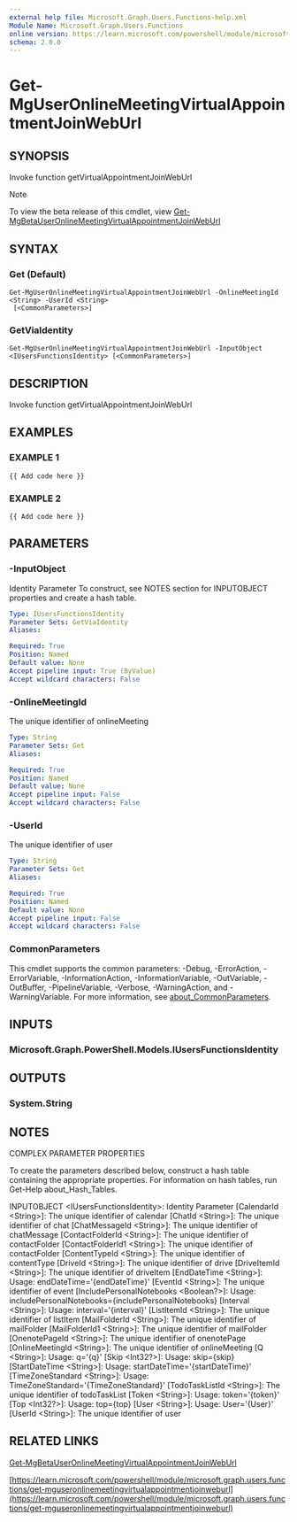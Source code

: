 ```yaml
---
external help file: Microsoft.Graph.Users.Functions-help.xml
Module Name: Microsoft.Graph.Users.Functions
online version: https://learn.microsoft.com/powershell/module/microsoft.graph.users.functions/get-mguseronlinemeetingvirtualappointmentjoinweburl
schema: 2.0.0
---
```


# Get-MgUserOnlineMeetingVirtualAppointmentJoinWebUrl

## SYNOPSIS
Invoke function getVirtualAppointmentJoinWebUrl

> [!NOTE]
> To view the beta release of this cmdlet, view [Get-MgBetaUserOnlineMeetingVirtualAppointmentJoinWebUrl](/powershell/module/Microsoft.Graph.Beta.Users.Functions/Get-MgBetaUserOnlineMeetingVirtualAppointmentJoinWebUrl?view=graph-powershell-beta)

## SYNTAX

### Get (Default)
```
Get-MgUserOnlineMeetingVirtualAppointmentJoinWebUrl -OnlineMeetingId <String> -UserId <String>
 [<CommonParameters>]
```

### GetViaIdentity
```
Get-MgUserOnlineMeetingVirtualAppointmentJoinWebUrl -InputObject <IUsersFunctionsIdentity> [<CommonParameters>]
```

## DESCRIPTION
Invoke function getVirtualAppointmentJoinWebUrl

## EXAMPLES

### EXAMPLE 1
```
{{ Add code here }}
```

### EXAMPLE 2
```
{{ Add code here }}
```

## PARAMETERS

### -InputObject
Identity Parameter
To construct, see NOTES section for INPUTOBJECT properties and create a hash table.

```yaml
Type: IUsersFunctionsIdentity
Parameter Sets: GetViaIdentity
Aliases:

Required: True
Position: Named
Default value: None
Accept pipeline input: True (ByValue)
Accept wildcard characters: False
```

### -OnlineMeetingId
The unique identifier of onlineMeeting

```yaml
Type: String
Parameter Sets: Get
Aliases:

Required: True
Position: Named
Default value: None
Accept pipeline input: False
Accept wildcard characters: False
```

### -UserId
The unique identifier of user

```yaml
Type: String
Parameter Sets: Get
Aliases:

Required: True
Position: Named
Default value: None
Accept pipeline input: False
Accept wildcard characters: False
```

### CommonParameters
This cmdlet supports the common parameters: -Debug, -ErrorAction, -ErrorVariable, -InformationAction, -InformationVariable, -OutVariable, -OutBuffer, -PipelineVariable, -Verbose, -WarningAction, and -WarningVariable. For more information, see [about_CommonParameters](http://go.microsoft.com/fwlink/?LinkID=113216).

## INPUTS

### Microsoft.Graph.PowerShell.Models.IUsersFunctionsIdentity
## OUTPUTS

### System.String
## NOTES
COMPLEX PARAMETER PROPERTIES

To create the parameters described below, construct a hash table containing the appropriate properties.
For information on hash tables, run Get-Help about_Hash_Tables.

INPUTOBJECT \<IUsersFunctionsIdentity\>: Identity Parameter
  \[CalendarId \<String\>\]: The unique identifier of calendar
  \[ChatId \<String\>\]: The unique identifier of chat
  \[ChatMessageId \<String\>\]: The unique identifier of chatMessage
  \[ContactFolderId \<String\>\]: The unique identifier of contactFolder
  \[ContactFolderId1 \<String\>\]: The unique identifier of contactFolder
  \[ContentTypeId \<String\>\]: The unique identifier of contentType
  \[DriveId \<String\>\]: The unique identifier of drive
  \[DriveItemId \<String\>\]: The unique identifier of driveItem
  \[EndDateTime \<String\>\]: Usage: endDateTime='{endDateTime}'
  \[EventId \<String\>\]: The unique identifier of event
  \[IncludePersonalNotebooks \<Boolean?\>\]: Usage: includePersonalNotebooks={includePersonalNotebooks}
  \[Interval \<String\>\]: Usage: interval='{interval}'
  \[ListItemId \<String\>\]: The unique identifier of listItem
  \[MailFolderId \<String\>\]: The unique identifier of mailFolder
  \[MailFolderId1 \<String\>\]: The unique identifier of mailFolder
  \[OnenotePageId \<String\>\]: The unique identifier of onenotePage
  \[OnlineMeetingId \<String\>\]: The unique identifier of onlineMeeting
  \[Q \<String\>\]: Usage: q='{q}'
  \[Skip \<Int32?\>\]: Usage: skip={skip}
  \[StartDateTime \<String\>\]: Usage: startDateTime='{startDateTime}'
  \[TimeZoneStandard \<String\>\]: Usage: TimeZoneStandard='{TimeZoneStandard}'
  \[TodoTaskListId \<String\>\]: The unique identifier of todoTaskList
  \[Token \<String\>\]: Usage: token='{token}'
  \[Top \<Int32?\>\]: Usage: top={top}
  \[User \<String\>\]: Usage: User='{User}'
  \[UserId \<String\>\]: The unique identifier of user

## RELATED LINKS
[Get-MgBetaUserOnlineMeetingVirtualAppointmentJoinWebUrl](/powershell/module/Microsoft.Graph.Beta.Users.Functions/Get-MgBetaUserOnlineMeetingVirtualAppointmentJoinWebUrl?view=graph-powershell-beta)

[https://learn.microsoft.com/powershell/module/microsoft.graph.users.functions/get-mguseronlinemeetingvirtualappointmentjoinweburl](https://learn.microsoft.com/powershell/module/microsoft.graph.users.functions/get-mguseronlinemeetingvirtualappointmentjoinweburl)


